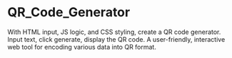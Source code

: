# QR_Code_Generator
With HTML input, JS logic, and CSS styling, create a QR code generator. Input text, click generate, display the QR code. A user-friendly, interactive web tool for encoding various data into QR format.

